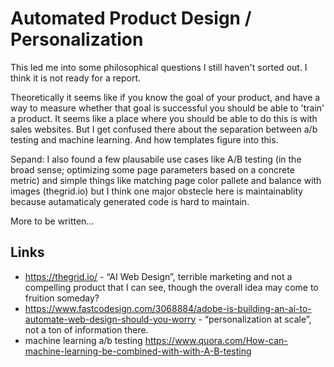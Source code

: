 # Automated Product Design / Personalization

This led me into some philosophical questions I still haven't sorted out. I think it is not ready for a report.

Theoretically it seems like if you know the goal of your product, and have a way to measure whether that goal is successful you should be able to 'train' a product. It seems like a place where you should be able to do this is with sales websites. But I get confused there about the separation between a/b testing and machine learning. And how templates figure into this.

Sepand: I also found a few plausabile use cases like A/B testing (in the broad sense; optimizing some page parameters based on a concrete metric) and simple things like matching page color pallete and balance with images (thegrid.io) but I think one major obstecle here is maintainablity because autamaticaly generated code is hard to maintain.

More to be written...

## Links
- https://thegrid.io/ - “AI Web Design”, terrible marketing and not a compelling product that I can see, though the overall idea may come to fruition someday?
- https://www.fastcodesign.com/3068884/adobe-is-building-an-ai-to-automate-web-design-should-you-worry - “personalization at scale”, not a ton of information there.
- machine learning a/b testing https://www.quora.com/How-can-machine-learning-be-combined-with-with-A-B-testing
